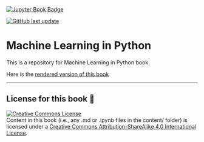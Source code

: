<a target="_blank" rel="noopener noreferrer" href="https://mikenguyen13.github.io/mlpy">![Jupyter Book Badge](https://jupyterbook.org/badge.svg)</a>

<a target="_blank" rel="noopener noreferrer" href="https://mikenguyen13.github.io/mlpy">![GitHub last update](https://img.shields.io/github/last-commit/mikenguyen13/mlpy?color=blue&label=last%20update)</a>

# Machine Learning in Python
This is a repository for Machine Learning in Python book. 

Here is the [rendered version of this book](https://mikenguyen13.github.io/mlpy)

<hr>

<!-- ## Acknowledgments 🙏 -->


## License for this book 🎫
<a rel="license" target="_blank" rel="noopener noreferrer" href="http://creativecommons.org/licenses/by-sa/4.0/"><img alt="Creative Commons License" style="border-width:0" src="https://i.creativecommons.org/l/by-sa/4.0/88x31.png" /></a><br />
Content in this book (i.e., any .md or .ipynb files in the content/ folder) is licensed under a <a rel="license" target="_blank" rel="noopener noreferrer" href="http://creativecommons.org/licenses/by-sa/4.0/">Creative Commons Attribution-ShareAlike 4.0 International License</a>.